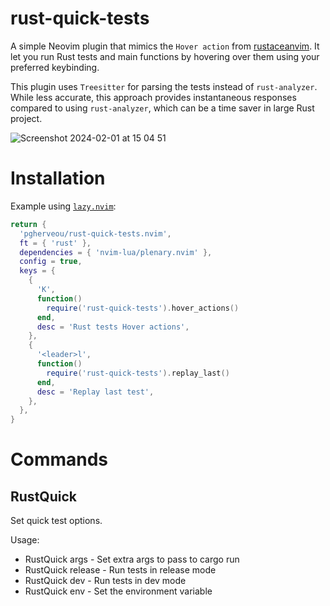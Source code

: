 # rust-quick-tests

A simple Neovim plugin that mimics the `Hover action` from [rustaceanvim](https://github.com/mrcjkb/rustaceanvim). It let you run Rust tests and main functions by hovering over them using your preferred keybinding.

This plugin uses `Treesitter` for parsing the tests instead of `rust-analyzer`. While less accurate, this approach provides instantaneous responses compared to using `rust-analyzer`, which can be a time saver in large Rust project.

![Screenshot 2024-02-01 at 15 04 51](https://github.com/pgherveou/rust-quick-tests.nvim/assets/521091/fd7f28b3-03f3-40f5-bb08-fdd08dfe76c0)

# Installation

Example using [`lazy.nvim`](https://github.com/folke/lazy.nvim):

```lua
return {
  'pgherveou/rust-quick-tests.nvim',
  ft = { 'rust' },
  dependencies = { 'nvim-lua/plenary.nvim' },
  config = true,
  keys = {
    {
      'K',
      function()
        require('rust-quick-tests').hover_actions()
      end,
      desc = 'Rust tests Hover actions',
    },
    {
      '<leader>l',
      function()
        require('rust-quick-tests').replay_last()
      end,
      desc = 'Replay last test',
    },
  },
}
```

# Commands

## RustQuick

Set quick test options.

Usage:

- RustQuick args <args> - Set extra args to pass to cargo run
- RustQuick release - Run tests in release mode
- RustQuick dev - Run tests in dev mode
- RustQuick env <args> - Set the environment variable
